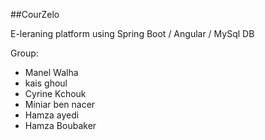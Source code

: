 ##CourZelo

E-leraning platform using Spring Boot / Angular / MySql DB

Group:
- Manel Walha
- kais ghoul
- Cyrine Kchouk
- Miniar ben nacer
- Hamza ayedi
- Hamza Boubaker
